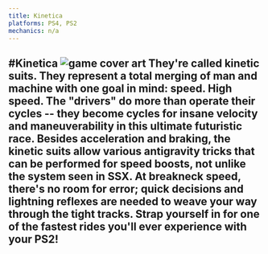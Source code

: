 ```yaml
---
title: Kinetica
platforms: PS4, PS2
mechanics: n/a
---
```

#Kinetica
![game cover art](//images.igdb.com/igdb/image/upload/t_thumb/ymkcyf26rheihf8ftjuj.jpg "Logo Title Text 1")
They're called kinetic suits. They represent a total merging of man and machine with one goal in mind: speed. High speed. The "drivers" do more than operate their cycles -- they become cycles for insane velocity and maneuverability in this ultimate futuristic race. Besides acceleration and braking, the kinetic suits allow various antigravity tricks that can be performed for speed boosts, not unlike the system seen in SSX. At breakneck speed, there's no room for error; quick decisions and lightning reflexes are needed to weave your way through the tight tracks. Strap yourself in for one of the fastest rides you'll ever experience with your PS2!
-

